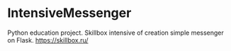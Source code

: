 # IntensiveMessenger
Python education project.
Skillbox intensive of creation simple messenger on Flask.
https://skillbox.ru/
